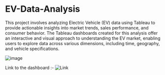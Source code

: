 # EV-Data-Analysis

This project involves analyzing Electric Vehicle (EV) data using Tableau to provide actionable insights into market trends, sales performance, and consumer behavior. The Tableau dashboards created for this analysis offer an interactive and visual approach to understanding the EV market, enabling users to explore data across various dimensions, including time, geography, and vehicle specifications.

![image](https://github.com/user-attachments/assets/2b8e1e29-8273-4a57-a362-d352492b9b73)

Link to the dashboard :- ![Link](https://public.tableau.com/app/profile/vipul.jain2977/viz/EVAnalysis_17243144462900/Dashboard1?publish=yes)
